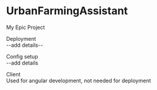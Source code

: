 # UrbanFarmingAssistant
My Epic Project

Deployment  
--add details--

Config setup  
--add details

Client  
Used for angular development, not needed for deployment
